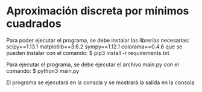 # Aproximación discreta por mínimos cuadrados
Para poder ejecutar el programa, se debe instalar las librerías necesarias:
scipy==1.13.1
matplotlib==3.6.2
sympy==1.12.1
colorama==0.4.6
que se pueden instalar con el comando:
$ pip3 install -r requirements.txt

Para ejecutar el programa, se debe ejecutar el archivo main.py con el comando:
$ python3 main.py

El programa se ejecutará en la consola y se mostrará la salida en la consola.